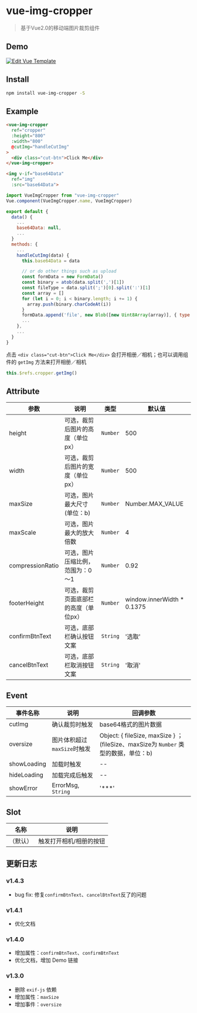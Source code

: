 # vue-img-cropper
> 基于Vue2.0的移动端图片裁剪组件

## Demo
[![Edit Vue Template](https://codesandbox.io/static/img/play-codesandbox.svg)](https://codesandbox.io/s/vue-template-s5f1o?fontsize=14)

## Install
```bash
npm install vue-img-cropper -S
```

## Example
```html
<vue-img-cropper
  ref="cropper"
  :height="800"
  :width="800"
  @cutImg="handleCutImg"
>
  <div class="cut-btn">Click Me</div>
</vue-img-cropper>

<img v-if="base64Data"
  ref="img"
  :src="base64Data">
```

```js
import VueImgCropper from "vue-img-cropper"
Vue.component(VueImgCropper.name, VueImgCropper)

export default {
  data() {
    ...
    base64Data: null,
    ...
  }
  methods: {
    ...
    handleCutImg(data) {
      this.base64Data = data

      // or do other things such as upload
      const formData = new FormData()
      const binary = atob(data.split(',')[1])
      const fileType = data.split(';')[0].split(':')[1]
      const array = []
      for (let i = 0; i < binary.length; i += 1) {
        array.push(binary.charCodeAt(i))
      }
      formData.append('file', new Blob([new Uint8Array(array)], { type: fileType }))
      ...
    },
    ...
  }
}
```

点击 `<div class="cut-btn">Click Me</div>` 会打开相册／相机；也可以调用组件的 `getImg` 方法来打开相册／相机
```js
this.$refs.cropper.getImg()
```

## Attribute
| 参数| 说明 | 类型 | 默认值 |
| --- | --- | --- |  --- |
| height | 可选，裁剪后图片的高度（单位px） | `Number` | 500 |
| width | 可选，裁剪后图片的宽度（单位px） | `Number` | 500 |
| maxSize | 可选，图片最大尺寸(单位：b) | `Number` | Number.MAX_VALUE |
| maxScale | 可选，图片最大的放大倍数 | `Number` | 4 |
| compressionRatio | 可选，图片压缩比例，范围为：0～1 | `Number` | 0.92 |
| footerHeight | 可选，裁剪页面底部栏的高度（单位px） | `Number` | window.innerWidth * 0.1375 |
| confirmBtnText | 可选，底部栏确认按钮文案 | `String` | '选取' |
| cancelBtnText | 可选，底部栏取消按钮文案 | `String` | '取消' |

## Event
| 事件名称 | 说明 | 回调参数 |
| --- | --- | --- |
| cutImg | 确认裁剪时触发 | base64格式的图片数据 |
| oversize | 图片体积超过`maxSize`时触发 | Object: { fileSize, maxSize } ；(fileSize、maxSize为 `Number` 类型的数据，单位：b) |
| showLoading | 加载时触发 | -- |
| hideLoading | 加载完成后触发 | -- |
| showError | ErrorMsg, `String` | '***' |

## Slot
| 名称 | 说明 |
| --- | --- |
| （默认） | 触发打开相机/相册的按钮 |

## 更新日志
### v1.4.3
* bug fix: 修复`confirmBtnText`、`cancelBtnText`反了的问题

### v1.4.1
* 优化文档

### v1.4.0
* 增加属性：`confirmBtnText`、`confirmBtnText`
* 优化文档，增加 Demo 链接

### v1.3.0
* 删除 `exif-js` 依赖
* 增加属性：`maxSize`
* 增加事件：`oversize`
